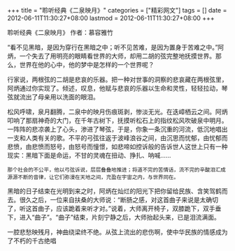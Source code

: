 +++
title = "聆听经典《二泉映月》"
categories = ["精彩网文"]
tags = []
date = 2012-06-11T11:30:27+08:00
lastmod = 2012-06-11T11:30:27+08:00
+++



聆听经典《二泉映月》 作者：慕容雅竹

“看不见黑暗，是因为穿行在黑暗之中；听不见苦难，是因为置身于苦难之中。”阿炳，一个失去了用明亮的眼睛看世界的大师，却用二胡的弦完整地抚摸世界。那么，世界在他的心中，他的梦中是怎样的一个世界呢？

   



  行家说，两根弦的二胡是悲哀的乐器。把一种对世事的洞察的悲哀藏在两根弦里，阿炳通过你实现了。倾述，叹息，他赋与悲哀的乐器以生命和灵性，轻轻拉动，琴弦就流出了母亲用以洗面的眼泪。 



  松风呼啸，泉月翻腾，二泉中的映月伤痕斑剥，惨淡无光。在迭嶂栖云之间。阿炳叩响了那扇神奇的大门，在千年古树下，抚摸听松石上的指纹松风吹破泉中明月。一阵阵的悲凉袭上了心头，渗进了琴弦，于是，你象一条沉重的河流，低沉地唱出一支和人类有关的歌。不平的弓弦往返于波峰浪谷之间，由沉思而忧郁，由忧郁而悲愤，由悲愤而怒号，由怒号而憧憬，如悲啼如控诉般的告诉世人这世上只有一种现实：黑暗下面是命运，不甘的灵魂在扭动、挣扎、呐喊...... 



    那个社会的不公平，他以弓弦诉说，层层叠叠地推进；将道不完的苦情话，流不完的辛酸泪汇成源源不断的音律，让它们弥漫在天地之间，充盈在宇宙之内，与世界同在。 



   黑暗的日子结束在光明到来之时，阿炳在灿烂的阳光下把你留给民族、含笑驾鹤而去。很久之后，一位来自扶桑的大师说：“断肠之感，对这首曲子来说是太确切了，听这首曲子，应该跪着来听才对。”说着，大师离开椅子，双膝跪下，双手垂下，进入“曲子”。“曲子”结束，片刻宁静之后，大师抬起头来，已是泪流满面。 



   一腔悲愁映残月，神曲绕梁终不绝。从弦上流出的悲伤啊，使中华民族的情感成为了不朽的千古绝唱